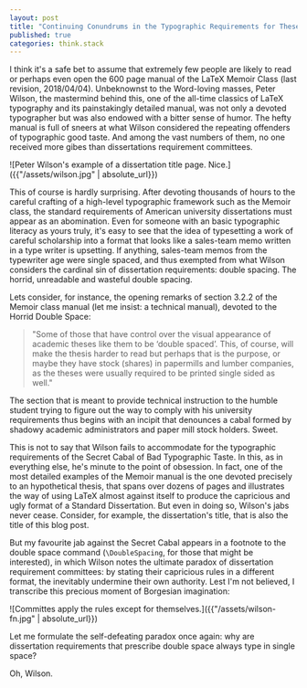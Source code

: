 ```yaml
---
layout: post
title: "Continuing Conundrums in the Typographic Requirements for Theses"
published: true
categories: think.stack
---
```


I think it's a safe bet to assume that extremely few people are likely to read or perhaps even open the 600 page manual of the LaTeX Memoir Class (last revision, 2018/04/04). Unbeknownst to the Word-loving masses, Peter Wilson, the mastermind behind this, one of the all-time classics of LaTeX typography and its painstakingly detailed manual, was not only a devoted typographer but was also endowed with a bitter sense of humor. The hefty manual is full of sneers at what Wilson considered the repeating offenders of typographic good taste. And among the vast numbers of them, no one received more gibes than dissertations requirement committees.

![Peter Wilson's example of a dissertation title page. Nice.]({{"/assets/wilson.jpg" | absolute_url}})

This of course is hardly surprising. After devoting thousands of hours to the careful crafting of a high-level typographic framework such as the Memoir class, the standard requirements of American university dissertations must appear as an abomination. Even for someone with an basic typographic literacy as yours truly, it's easy to see that the idea of typesetting a work of careful scholarship into a format that looks like a sales-team memo written in a type writer is upsetting. If anything, sales-team memos from the typewriter age were single spaced, and thus exempted from what Wilson considers the cardinal sin of dissertation requirements: double spacing. The horrid, unreadable and wasteful double spacing.

Lets consider, for instance, the opening remarks of section 3.2.2 of the Memoir class manual (let me insist: a technical manual), devoted to the Horrid Double Space:

>"Some of those that have control over the visual appearance of academic theses like them to be ‘double spaced’. This, of course, will make the thesis harder to read but perhaps that is the purpose, or maybe they have stock (shares) in papermills and lumber companies, as the theses were usually required to be printed single sided as well."

The section that is meant to provide technical instruction to the humble student trying to figure out the way to comply with his university requirements thus begins with an incipit that denounces a cabal formed by shadowy academic administrators and paper mill stock holders. Sweet.

This is not to say that Wilson fails to accommodate for the typographic requirements of the Secret Cabal of Bad Typographic Taste. In this, as in everything else, he's minute to the point of obsession. In fact, one of the most detailed examples of the Memoir manual is the one devoted precisely to an hypothetical thesis, that spans over dozens of pages and illustrates the way of using LaTeX almost against itself to produce the capricious and ugly format of a Standard Dissertation. But even in doing so, Wilson's jabs never cease. Consider, for example, the dissertation's title, that is also the title of this blog post. 

But my favourite jab against the Secret Cabal appears in a footnote to the double space command (``\DoubleSpacing``, for those that might be interested), in which Wilson notes the ultimate paradox of dissertation requirement committees: by stating their capricious rules in a different format, the inevitably undermine their own authority. Lest I'm not believed, I transcribe this precious moment of Borgesian imagination:

![Committes apply the rules except for themselves.]({{"/assets/wilson-fn.jpg" | absolute_url}})

Let me formulate the self-defeating paradox once again: why are dissertation requirements that prescribe double space always type in single space?

Oh, Wilson.
